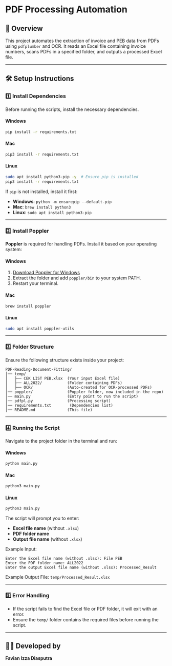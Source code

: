 # PDF Processing Automation

## 📌 Overview
This project automates the extraction of invoice and PEB data from PDFs using `pdfplumber` and OCR. It reads an Excel file containing invoice numbers, scans PDFs in a specified folder, and outputs a processed Excel file.

---

## 🛠️ Setup Instructions

### 1️⃣ Install Dependencies
Before running the scripts, install the necessary dependencies.

#### **Windows**
```sh
pip install -r requirements.txt
```

#### **Mac**
```sh
pip3 install -r requirements.txt
```

#### **Linux**
```sh
sudo apt install python3-pip -y  # Ensure pip is installed
pip3 install -r requirements.txt
```

If `pip` is not installed, install it first:
- **Windows**: `python -m ensurepip --default-pip`
- **Mac**: `brew install python3`
- **Linux**: `sudo apt install python3-pip`

---

### 2️⃣ Install Poppler
**Poppler** is required for handling PDFs. Install it based on your operating system:

#### **Windows**
1. [Download Poppler for Windows](https://github.com/oschwartz10612/poppler-windows/releases/)
2. Extract the folder and add `poppler/bin` to your system PATH.
3. Restart your terminal.

#### **Mac**
```sh
brew install poppler
```

#### **Linux**
```sh
sudo apt install poppler-utils
```

---

### 3️⃣ Folder Structure
Ensure the following structure exists inside your project:
```
PDF-Reading-Document-Fitting/
│── temp/
│   ├── CEK LIST PEB.xlsx  (Your input Excel file)
│   ├── ALL2022/           (Folder containing PDFs)
│   ├── OCR/               (Auto-created for OCR-processed PDFs)
│── poppler/               (Poppler folder, now included in the repo)
│── main.py                (Entry point to run the script)
│── pdfpl.py               (Processing script)
│── requirements.txt        (Dependencies list)
│── README.md              (This file)
```

---

### 4️⃣ Running the Script
Navigate to the project folder in the terminal and run:

#### **Windows**
```sh
python main.py
```

#### **Mac**
```sh
python3 main.py
```

#### **Linux**
```sh
python3 main.py
```

The script will prompt you to enter:
- **Excel file name** (without `.xlsx`)
- **PDF folder name**
- **Output file name** (without `.xlsx`)

Example Input:
```
Enter the Excel file name (without .xlsx): File PEB
Enter the PDF folder name: ALL2022
Enter the output Excel file name (without .xlsx): Processed_Result
```

Example Output File: `temp/Processed_Result.xlsx`

---

### 5️⃣ Error Handling
- If the script fails to find the Excel file or PDF folder, it will exit with an error.
- Ensure the `temp/` folder contains the required files before running the script.

---

## 👨‍💻 Developed by
**Favian Izza Diasputra**